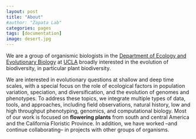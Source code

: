 ```yaml
---
layout: post
title: "About"
#author: "Zapata Lab"
categories: pages
tags: [documentation]
image: desert.jpg
---
```


We are a group of organismic biologists in the [Department of Ecology and Evolutionary Biology](https://www.eeb.ucla.edu) at [UCLA](https://www.ucla.edu) broadly interested in the evolution of biodiversity, in particular plant biodiversity.

We are interested in evolutionary questions at shallow and deep time scales, with a special focus on the role of ecological factors in population variation, speciation, and diversification, and the evolution of genomes and phenotypes. To address these topics, we integrate multiple types of data, tools, and approaches, including field observations, natural history, low and high throughput phenotyping, genomics, and computational biology. Most of our work is focused on **flowering plants** from south and central America and the California Floristic Province. In addition, we have worked –and continue collaborating– in projects with other groups of organisms.

